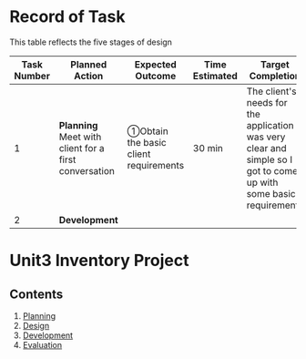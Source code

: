 # Record of Task #
This table reflects the five stages of design

| Task Number | Planned Action | Expected Outcome | Time Estimated | Target Completion | Criteria |
|-------------| ---------------|------------------|----------------|-------------------|----------|
|      1      | **Planning** Meet with client for a first conversation | ①Obtain the basic client requirements   | 30 min | The client's needs for the application was very clear and simple so I got to come up with some basic requirements | A |
|      2      | **Development** 

Unit3 Inventory Project
=======================

Contents
----------
1. [Planning](#planning)
1. [Design](#Design)
1. [Development](#Development)
1. [Evaluation](#Evaluation)
